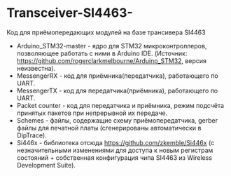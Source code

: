 # Transceiver-SI4463-
Код для приёмопередающих модулей на базе трансивера SI4463

* Arduino_STM32-master - ядро для STM32 микроконтроллеров, позволяющее работать с ними в Arduino IDE. (Источник: https://github.com/rogerclarkmelbourne/Arduino_STM32, версия неизвестна).
* MessengerRX - код для приёмника(передатчика), работающего по UART.
* MessengerTX - код для передатчика(приёмника), работающего по UART.
* Packet counter - код для передатчика и приёмника, режим подсчёта принятых пакетов при непрерывной их передаче.
* Schemes - файлы, содержащие схему приёмопередатчика, gerber файлы для печатной платы (сгенерированы автоматически в DipTrace).
* Si446x - библиотека отсюда https://github.com/zkemble/Si446x (с незначительными изменениями для доступа к новым регистрам состояний + собственная конфигурация чипа SI4463 из Wireless Development Suite).
